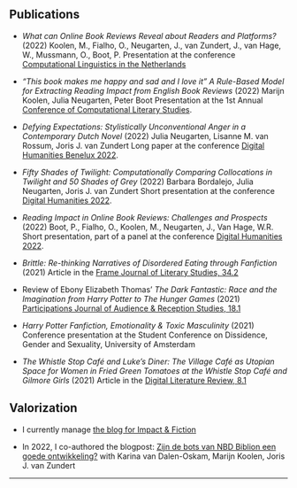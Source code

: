 
## Publications

- *What can Online Book Reviews Reveal about Readers and Platforms?* (2022)
Koolen, M., Fialho, O., Neugarten, J., van Zundert, J., van Hage, W., Mussmann, O., Boot, P. Presentation at the conference [Computational Linguistics in the Netherlands](https://clin2022.uvt.nl/clin32/)

- *“This book makes me happy and sad and I love it” A Rule-Based Model for Extracting Reading Impact from English Book Reviews* (2022)
Marijn Koolen, Julia Neugarten, Peter Boot
Presentation at the 1st Annual [Conference of Computational Literary Studies](https://jcls.io/site/conference/).

- *Defying Expectations: Stylistically Unconventional Anger in a Contemporary Dutch Novel* (2022)
Julia Neugarten, Lisanne M. van Rossum, Joris J. van Zundert
Long paper at the conference [Digital Humanities Benelux 2022](https://zenodo.org/record/6594637#.Yqr1kKJBxPY).

- *Fifty Shades of Twilight: Computationally Comparing Collocations in Twilight and 50 Shades of Grey* (2022)
Barbara Bordalejo, Julia Neugarten, Joris J. van Zundert
Short presentation at the conference [Digital Humanities 2022](https://dh2022.dhii.asia/dh2022bookofabsts.pdf).

- *Reading Impact in Online Book Reviews: Challenges and Prospects* (2022)
Boot, P., Fialho, O., Koolen, M., Neugarten, J., Van Hage, W.R.
Short presentation, part of a panel at the conference [Digital Humanities 2022](https://dh2022.dhii.asia/dh2022bookofabsts.pdf).

- *Brittle: Re-thinking Narratives of Disordered Eating through Fanfiction* (2021)
Article in the [Frame Journal of Literary Studies, 34.2](https://www.frameliteraryjournal.com/34-2-writing-the-mind/34-2-julia-neugarten/)

- Review of Ebony Elizabeth Thomas’ *The Dark Fantastic: Race and the Imagination from Harry Potter to The Hunger Games* (2021)
[Participations Journal of Audience & Reception Studies, 18.1](https://www.participations.org/Volume%2018/Issue%201/29.pdf)

- *Harry Potter Fanfiction, Emotionality & Toxic Masculinity* (2021)
Conference presentation at the Student Conference on Dissidence, Gender and Sexuality, University of Amsterdam

- *The Whistle Stop Café and Luke’s Diner: The Village Café as Utopian Space for Women in Fried Green Tomatoes at the Whistle Stop Café and Gilmore Girls* (2021)
Article in the [Digital Literature Review, 8.1](https://doi.org/10.33043/DLR.8.1.71-81)

## Valorization
- I currently manage [the blog for Impact & Fiction](https://impactandfiction.huygens.knaw.nl/)

- In 2022, I co-authored the blogpost: [Zijn de bots van NBD Biblion een goede ontwikkeling?](https://www.huygens.knaw.nl/zijn-de-bots-van-nbd-biblion-een-goede-ontwikkeling/#:~:text=Vanuit%20die%20ervaring%20en%20expertise,zelfs%20een%20goede%20ontwikkeling%20is.)
with Karina van Dalen-Oskam, Marijn Koolen, Joris J. van Zundert

---

